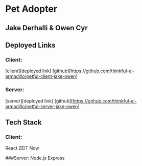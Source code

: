 # Pet Adopter

## Jake Derhalli & Owen Cyr

## Deployed Links

### Client:

[client][deployed link]
[github][https://github.com/thinkful-ei-armadillo/petful-client-jake-owen]

### Server:

[server][deployed link]
[github][https://github.com/thinkful-ei-armadillo/petful-server-jake-owen]

## Tech Stack

### Client:

React
ZEIT Now

###Server:
Node.js
Express
